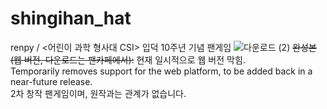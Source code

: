 # shingihan_hat
renpy / &lt;어린이 과학 형사대 CSI> 입덕 10주년 기념 팬게임
![다운로드 (2)](https://user-images.githubusercontent.com/50650579/155154159-d17d2cb0-083b-4d21-9c25-4b40e81668dc.png)
~~완성본(웹 버전, 다운로드는 팬카페에서):~~ 현재 일시적으로 웹 버전 막힘. <br>
Temporarily removes support for the web platform, to be added back in a near-future release. <br>
2차 창작 팬게임이며, 원작과는 관계가 없습니다. 
